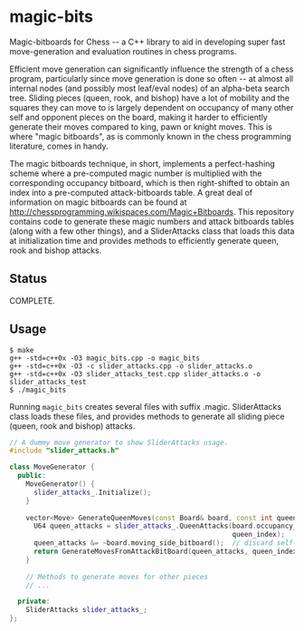 magic-bits
==========

Magic-bitboards for Chess -- a C++ library to aid in developing super fast move-generation and evaluation routines in chess programs.

Efficient move generation can significantly influence the strength of a chess program, particularly since move generation is done so often -- at almost all internal nodes (and possibly most leaf/eval nodes) of an alpha-beta search tree. Sliding pieces (queen, rook, and bishop) have a lot of mobility and the squares they can move to is largely dependent on occupancy of many other self and opponent pieces on the board, making it harder to efficiently generate their moves compared to king, pawn or knight moves. This is where "magic bitboards", as is commonly known in the chess programming literature, comes in handy.

The magic bitboards technique, in short, implements a perfect-hashing scheme where a pre-computed magic number is multiplied with the corresponding occupancy bitboard, which is then right-shifted to obtain an index into a pre-computed attack-bitboards table. A great deal of information on magic bitboards can be found at  http://chessprogramming.wikispaces.com/Magic+Bitboards. This repository contains code to generate these magic numbers and attack bitboards tables (along with a few other things), and a SliderAttacks class that loads this data at initialization time and provides methods to efficiently generate queen, rook and bishop attacks.

## Status

COMPLETE.

## Usage

```
$ make
g++ -std=c++0x -O3 magic_bits.cpp -o magic_bits
g++ -std=c++0x -O3 -c slider_attacks.cpp -o slider_attacks.o
g++ -std=c++0x -O3 slider_attacks_test.cpp slider_attacks.o -o slider_attacks_test
$ ./magic_bits
```

Running ```magic_bits``` creates several files with suffix .magic. SliderAttacks class loads these files, and provides methods to generate all sliding piece (queen, rook and bishop) attacks.

```cpp
// A dummy move generator to show SliderAttacks usage.
#include "slider_attacks.h"

class MoveGenerator {
  public:
    MoveGenerator() {
      slider_attacks_.Initialize();
    }
    
    vector<Move> GenerateQueenMoves(const Board& board, const int queen_index) {
      U64 queen_attacks = slider_attacks_.QueenAttacks(board.occupancy_bitboard,
                                                       queen_index);
      queen_attacks &= ~board.moving_side_bitboard();  // discard self-piece captures
      return GenerateMovesFromAttackBitBoard(queen_attacks, queen_index);
    }
    
    // Methods to generate moves for other pieces
    // ...

  private:
    SliderAttacks slider_attacks_;
};
```
